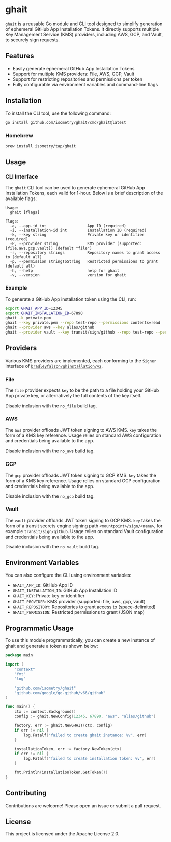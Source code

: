 # ghait

`ghait` is a reusable Go module and CLI tool designed to simplify generation of ephemeral GitHub App Installation Tokens.
It directly supports multiple Key Management Service (KMS) providers, including AWS, GCP, and Vault, to securely sign requests.

## Features

- Easily generate ephemeral GitHub App Installation Tokens
- Support for multiple KMS providers: File, AWS, GCP, Vault
- Support for restricting repositories and permissions per token
- Fully configurable via environment variables and command-line flags

## Installation

To install the CLI tool, use the following command:

```sh
go install github.com/isometry/ghait/cmd/ghait@latest
```

### Homebrew

```sh
brew install isometry/tap/ghait
```

## Usage

### CLI Interface

The `ghait` CLI tool can be used to generate ephemeral GitHub App Installation Tokens, each valid for 1-hour. Below is a brief description of the available flags:

```shell
Usage:
  ghait [flags]

Flags:
  -a, --app-id int                  App ID (required)
  -i, --installation-id int         Installation ID (required)
  -k, --key string                  Private key or identifier (required)
  -P, --provider string             KMS provider (supported: [file,aws,gcp,vault]) (default "file")
  -r, --repository strings          Repository names to grant access to (default all)
  -p, --permission stringToString   Restricted permissions to grant (default all)
  -h, --help                        help for ghait
  -v, --version                     version for ghait
```

### Example

To generate a GitHub App installation token using the CLI, run:

```sh
export GHAIT_APP_ID=12345
export GHAIT_INSTALLATION_ID=67890
ghait -k private.pem
ghait --key private.pem --repo test-repo --permissions contents=read
ghait --provider aws --key alias/github
ghait --provider vault --key transit/sign/github --repo test-repo --permission contents=read,metadata=read
```

## Providers

Various KMS providers are implemented, each conforming to the `Signer` interface of [`bradleyfalzon/ghinstallation/v2`](https://github.com/bradleyfalzon/ghinstallation).

### File

The `file` provider expects `key` to be the path to a file holding your GitHub App private key, or alternatively the full contents of the key itself.

Disable inclusion with the `no_file` build tag.

### AWS

The `aws` provider offloads JWT token signing to AWS KMS. `key` takes the form of a KMS key reference.
Usage relies on standard AWS configuration and credentials being available to the app.

Disable inclusion with the `no_aws` build tag.

### GCP

The `gcp` provider offloads JWT token signing to GCP KMS. `key` takes the form of a KMS key reference.
Usage relies on standard GCP configuration and credentials being available to the app.

Disable inclusion with the `no_gcp` build tag.

### Vault

The `vault` provider offloads JWT token signing to GCP KMS. `key` takes the form of a transit secrets engine signing path `<mountpoint>/sign/<name>`, for example `transit/sign/github`.
Usage relies on standard Vault configuration and credentials being available to the app.

Disable inclusion with the `no_vault` build tag.

## Environment Variables

You can also configure the CLI using environment variables:

- `GHAIT_APP_ID`: GitHub App ID
- `GHAIT_INSTALLATION_ID`: GitHub App Installation ID
- `GHAIT_KEY`: Private key or identifier
- `GHAIT_PROVIDER`: KMS provider (supported: file, aws, gcp, vault)
- `GHAIT_REPOSITORY`: Repositories to grant access to (space-delimited)
- `GHAIT_PERMISSION`: Restricted permissions to grant (JSON map)

## Programmatic Usage

To use this module programmatically, you can create a new instance of ghait and generate a token as shown below:

```go
package main

import (
    "context"
    "fmt"
    "log"

    "github.com/isometry/ghait"
    "github.com/google/go-github/v66/github"
)

func main() {
    ctx := context.Background()
    config := ghait.NewConfig(12345, 67890, "aws", "alias/github")

    factory, err := ghait.NewGHAIT(ctx, config)
    if err != nil {
        log.Fatalf("failed to create ghait instance: %v", err)
    }

    installationToken, err := factory.NewToken(ctx)
    if err != nil {
        log.Fatalf("failed to create installation token: %v", err)
    }

    fmt.Println(installationToken.GetToken())
}
```

## Contributing

Contributions are welcome! Please open an issue or submit a pull request.

## License

This project is licensed under the Apache License 2.0.
